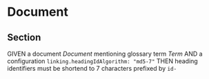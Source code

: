 # Document

## Section

GIVEN a document *Document* mentioning glossary term *Term*
AND a configuration `linking.headingIdAlgorithm: "md5-7"`
THEN heading identifiers must be shortend to 7 characters prefixed by `id-`
